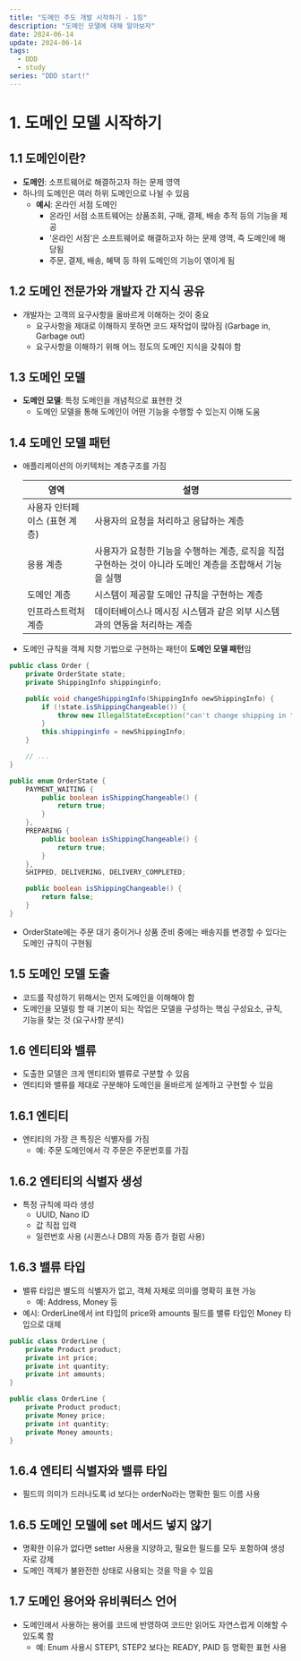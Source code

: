 ```yaml
---
title: "도메인 주도 개발 시작하기 - 1징"
description: "도메인 모델에 대해 알아보자"
date: 2024-06-14
update: 2024-06-14
tags:
  - DDD
  - study
series: "DDD start!"
---
```


# 1. 도메인 모델 시작하기

## 1.1 도메인이란?

- **도메인**: 소프트웨어로 해결하고자 하는 문제 영역
- 하나의 도메인은 여러 하위 도메인으로 나뉠 수 있음
  - **예시**: 온라인 서점 도메인
    - 온라인 서점 소프트웨어는 상품조회, 구매, 결제, 배송 추적 등의 기능을 제공
    - '온라인 서점'은 소프트웨어로 해결하고자 하는 문제 영역, 즉 도메인에 해당됨
    - 주문, 결제, 배송, 혜택 등 하위 도메인의 기능이 엮이게 됨

## 1.2 도메인 전문가와 개발자 간 지식 공유

- 개발자는 고객의 요구사항을 올바르게 이해하는 것이 중요
  - 요구사항을 제대로 이해하지 못하면 코드 재작업이 많아짐 (Garbage in, Garbage out)
  - 요구사항을 이해하기 위해 어느 정도의 도메인 지식을 갖춰야 함

## 1.3 도메인 모델

- **도메인 모델**: 특정 도메인을 개념적으로 표현한 것
  - 도메인 모델을 통해 도메인이 어떤 기능을 수행할 수 있는지 이해 도움

## 1.4 도메인 모델 패턴

- 애플리케이션의 아키텍처는 계층구조를 가짐

  | 영역                          | 설명                                                                                                      |
  | ----------------------------- | --------------------------------------------------------------------------------------------------------- |
  | 사용자 인터페이스 (표현 계층) | 사용자의 요청을 처리하고 응답하는 계층                                                                    |
  | 응용 계층                     | 사용자가 요청한 기능을 수행하는 계층, 로직을 직접 구현하는 것이 아니라 도메인 계층을 조합해서 기능을 실행 |
  | 도메인 계층                   | 시스템이 제공할 도메인 규칙을 구현하는 계층                                                               |
  | 인프라스트럭처 계층           | 데이터베이스나 메시징 시스템과 같은 외부 시스템과의 연동을 처리하는 계층                                  |

- 도메인 규칙을 객체 지향 기법으로 구현하는 패턴이 **도메인 모델 패턴**임

```java
public class Order {
    private OrderState state;
    private ShippingInfo shippinginfo;

    public void changeShippingInfo(ShippingInfo newShippingInfo) {
        if (!state.isShippingChangeable()) {
            throw new IllegalStateException("can't change shipping in " + state);
        }
        this.shippinginfo = newShippingInfo;
    }

    // ...
}

public enum OrderState {
    PAYMENT_WAITING {
        public boolean isShippingChangeable() {
            return true;
        }
    },
    PREPARING {
        public boolean isShippingChangeable() {
            return true;
        }
    },
    SHIPPED, DELIVERING, DELIVERY_COMPLETED;

    public boolean isShippingChangeable() {
        return false;
    }
}
```

- OrderState에는 주문 대기 중이거나 상품 준비 중에는 배송지를 변경할 수 있다는 도메인 규칙이 구현됨

## 1.5 도메인 모델 도출

- 코드를 작성하기 위해서는 먼저 도메인을 이해해야 함
- 도메인을 모델링 할 때 기본이 되는 작업은 모델을 구성하는 핵심 구성요소, 규칙, 기능을 찾는 것 (요구사항 분석)

## 1.6 엔티티와 밸류

- 도출한 모델은 크게 엔티티와 밸류로 구분할 수 있음
- 엔티티와 밸류를 제대로 구분해야 도메인을 올바르게 설계하고 구현할 수 있음

## 1.6.1 엔티티

- 엔티티의 가장 큰 특징은 식별자를 가짐
  - 예: 주문 도메인에서 각 주문은 주문번호를 가짐

## 1.6.2 엔티티의 식별자 생성

- 특정 규칙에 따라 생성
  - UUID, Nano ID
  - 값 직접 입력
  - 일련번호 사용 (시퀀스나 DB의 자동 증가 컬럼 사용)

## 1.6.3 밸류 타입

- 밸류 타입은 별도의 식별자가 없고, 객체 자체로 의미를 명확히 표현 가능
  - 예: Address, Money 등
- 예시: OrderLine에서 int 타입의 price와 amounts 필드를 밸류 타입인 Money 타입으로 대체

```java
public class OrderLine {
    private Product product;
    private int price;
    private int quantity;
    private int amounts;
}

public class OrderLine {
    private Product product;
    private Money price;
    private int quantity;
    private Money amounts;
}
```

## 1.6.4 엔티티 식별자와 밸류 타입

- 필드의 의미가 드러나도록 id 보다는 orderNo라는 명확한 필드 이름 사용

## 1.6.5 도메인 모델에 set 메서드 넣지 않기

- 명확한 이유가 없다면 setter 사용을 지양하고, 필요한 필드를 모두 포함하여 생성자로 강제
- 도메인 객체가 불완전한 상태로 사용되는 것을 막을 수 있음

## 1.7 도메인 용어와 유비쿼터스 언어

- 도메인에서 사용하는 용어를 코드에 반영하여 코드만 읽어도 자연스럽게 이해할 수 있도록 함
  - 예: Enum 사용시 STEP1, STEP2 보다는 READY, PAID 등 명확한 표현 사용
